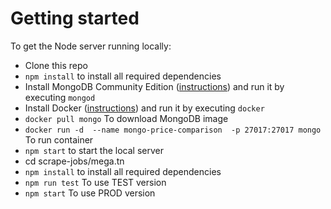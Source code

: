 # Getting started

To get the Node server running locally:

- Clone this repo
- `npm install` to install all required dependencies
- Install MongoDB Community Edition ([instructions](https://docs.mongodb.com/manual/installation/#tutorials)) and run it by executing `mongod`
- Install Docker ([instructions](https://www.docker.com/get-started/)) and run it by executing `docker`
- `docker pull mongo` To download MongoDB image
- `docker run -d  --name mongo-price-comparison  -p 27017:27017 mongo` To run container
- `npm start` to start the local server
- cd scrape-jobs/mega.tn
- `npm install` to install all required dependencies
- `npm run test` To use TEST version
- `npm start` To use PROD version
